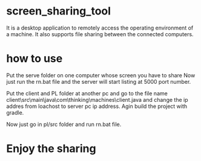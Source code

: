 # screen_sharing_tool
It is a desktop application to remotely access
the operating environment of a machine. It also
supports file sharing between the connected
computers.
# how to use
Put the serve folder on one computer whose screen you have to share 
Now just run the rn.bat file and the server will  start listing at 5000 port number.

Put the client and PL folder at another pc and go to the file name  client\src\main\java\com\thinking\machines\client.java and change the ip addres from loachost to server pc ip address.
Agin build the project with gradle.

Now just go in pl/src folder and run rn.bat file.

# Enjoy the sharing
